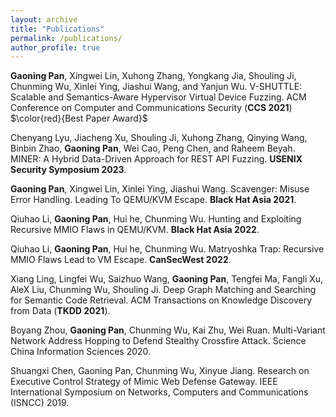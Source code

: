 ```yaml
---
layout: archive
title: "Publications"
permalink: /publications/
author_profile: true
---
```


**Gaoning Pan**, Xingwei Lin, Xuhong Zhang, Yongkang Jia, Shouling Ji, Chunming Wu, Xinlei Ying, Jiashui Wang, and Yanjun Wu. 
V-SHUTTLE: Scalable and Semantics-Aware Hypervisor Virtual Device Fuzzing. 
ACM Conference on Computer and Communications Security (**CCS 2021**)  $\color{red}{Best Paper Award}$


Chenyang Lyu, Jiacheng Xu, Shouling Ji, Xuhong Zhang, Qinying Wang, Binbin Zhao, **Gaoning Pan**, Wei Cao, Peng Chen, and Raheem Beyah. 
MINER: A Hybrid Data-Driven Approach for REST API Fuzzing. 
**USENIX Security Symposium 2023**.

**Gaoning Pan**, Xingwei Lin, Xinlei Ying, Jiashui Wang. 
Scavenger: Misuse Error Handling. Leading To QEMU/KVM Escape. 
**Black Hat Asia 2021**. 

Qiuhao Li, **Gaoning Pan**, Hui he, Chunming Wu. 
Hunting and Exploiting Recursive MMIO Flaws in QEMU/KVM. 
**Black Hat Asia 2022**.

Qiuhao Li, **Gaoning Pan**, Hui he, Chunming Wu. 
Matryoshka Trap: Recursive MMIO Flaws Lead to VM Escape. 
**CanSecWest 2022**.



Xiang Ling, Lingfei Wu, Saizhuo Wang, **Gaoning Pan**, Tengfei Ma, Fangli Xu, AleX Liu, Chunming Wu, Shouling Ji. 
Deep Graph Matching and Searching for Semantic Code Retrieval. 
ACM Transactions on Knowledge Discovery from Data (**TKDD 2021**).

Boyang Zhou, **Gaoning Pan**, Chunming Wu, Kai Zhu, Wei Ruan. 
Multi-Variant Network Address Hopping to Defend Stealthy Crossfire Attack. 
Science China Information Sciences 2020.

Shuangxi Chen, Gaoning Pan, Chunming Wu, Xinyue Jiang. 
Research on Executive Control Strategy of Mimic Web Defense Gateway. 
IEEE International Symposium on Networks, Computers and Communications (ISNCC) 2019. 
